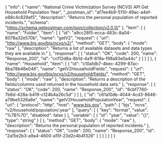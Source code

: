{
  "info": {
    "name": "National Crime Victimization Survey (NCVS) API Get Household Population Year",
    "_postman_id": "af7ee4b9-5110-49ac-a4ef-e88c4c829af5",
    "description": "Returns the personal population of reported incidents.",
    "schema": "https://schema.getpostman.com/json/collection/v2.0.0/"
  },
  "item": [
    {
      "name": "Folder",
      "item": [
        {
          "id": "a9cc28f5-ecca-483c-8a04-6078a32e570b",
          "name": "getV2",
          "request": {
            "url": "http://www.bjs.gov/bjs/ncvs/v2/",
            "method": "GET",
            "body": {
              "mode": "raw"
            },
            "description": "Returns a list of available datasets and data types they are available in."
          },
          "response": [
            {
              "status": "OK",
              "code": 200,
              "name": "Response_200",
              "id": "ccf12d8a-8b1d-4a1f-819a-f98a93e0a44c"
            }
          ]
        }
      ]
    },
    {
      "name": "Household",
      "item": [
        {
          "id": "c10a1db7-4bec-4299-87ac-6ba78b46e046",
          "name": "getV2HouseholdFields",
          "request": {
            "url": "http://www.bjs.gov/bjs/ncvs/v2/household/fields/",
            "method": "GET",
            "body": {
              "mode": "raw"
            },
            "description": "Returns a description of the fields/columns used returned in the household data sets."
          },
          "response": [
            {
              "status": "OK",
              "code": 200,
              "name": "Response_200",
              "id": "6cbf7760-7b6d-428a-b419-c124b4a26c5d"
            }
          ]
        },
        {
          "id": "c61a10db-4044-4cd3-8646-a79be5326a8e",
          "name": "getV2HouseholdPopulationYear",
          "request": {
            "url": {
              "protocol": "http",
              "host": "www.bjs.gov",
              "path": [
                "bjs",
                "ncvs",
                "v2/household/population/:year"
              ],
              "query": [
                {
                  "key": "format",
                  "value": "%7B%7D",
                  "disabled": false
                }
              ],
              "variable": [
                {
                  "id": "year",
                  "value": "{}",
                  "type": "string"
                }
              ]
            },
            "method": "GET",
            "body": {
              "mode": "raw"
            },
            "description": "Returns the personal population of reported incidents."
          },
          "response": [
            {
              "status": "OK",
              "code": 200,
              "name": "Response_200",
              "id": "2a15e2b3-a9a4-4600-a15f-23d2c4b4f326"
            }
          ]
        }
      ]
    }
  ]
}